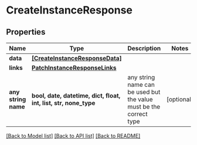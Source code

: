 # CreateInstanceResponse


## Properties
Name | Type | Description | Notes
------------ | ------------- | ------------- | -------------
**data** | [**[CreateInstanceResponseData]**](CreateInstanceResponseData.md) |  | 
**links** | [**PatchInstanceResponseLinks**](PatchInstanceResponseLinks.md) |  | 
**any string name** | **bool, date, datetime, dict, float, int, list, str, none_type** | any string name can be used but the value must be the correct type | [optional]

[[Back to Model list]](../README.md#documentation-for-models) [[Back to API list]](../README.md#documentation-for-api-endpoints) [[Back to README]](../README.md)


